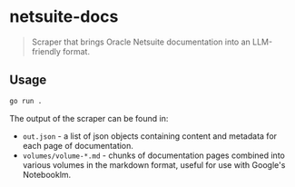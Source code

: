 # netsuite-docs

> Scraper that brings Oracle Netsuite documentation into an LLM-friendly format.

## Usage

```sh
go run .
```

The output of the scraper can be found in:

- `out.json` - a list of json objects containing content and metadata for each page of documentation.
- `volumes/volume-*.md` - chunks of documentation pages combined into various volumes in the markdown format, useful for use with Google's Notebooklm.

